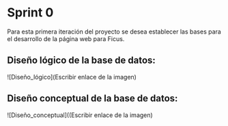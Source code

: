 # Sprint 0

Para esta primera iteración del proyecto se desea establecer las bases para el desarrollo de la página web para Ficus.


## Diseño lógico de la base de datos:

![Diseño_lógico](Escribir enlace de la imagen)


## Diseño conceptual de la base de datos:

![Diseño_conceptual]((Escribir enlace de la imagen)
